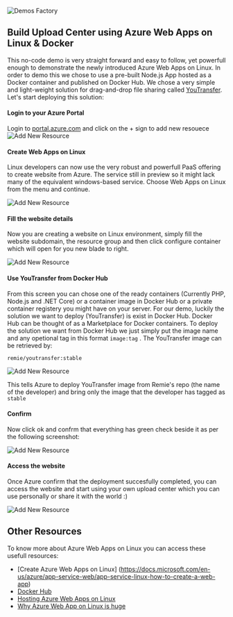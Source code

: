 ![Demos Factory](assets/logo.png)
## Build Upload Center using Azure Web Apps on Linux & Docker

This no-code demo is very straight forward and easy to follow, yet powerfull enough to demonstrate the newly introduced Azure Web Apps on Linux. In order to demo this we chose to use a pre-built Node.js App hosted as a Docker container and published on Docker Hub. We chose a very simple and light-weight solution for drag-and-drop file sharing called [YouTransfer](http://www.youtransfer.io/). Let's start deploying this solution:


#### Login to your Azure Portal
Login to [portal.azure.com](http://portal.azure.com) and click on the + sign to add new resouece
![Add New Resource](assets/0.JPG)


#### Create Web Apps on Linux  
Linux developers can now use the very robust and powerfull PaaS offering to create website from Azure. The service still in preview so it might lack many of the equivalent windows-based service. Choose Web Apps on Linux from the menu and continue. 

![Add New Resource](assets/1.JPG)


#### Fill the website details
Now you are creating a website on Linux environment, simply fill the website subdomain, the resource group and then click configure container which will open for you new blade to right.

![Add New Resource](assets/2.JPG)


#### Use YouTransfer from Docker Hub
From this screen you can chose one of the ready containers (Currently PHP, Node.js and .NET Core) or a container image in Docker Hub or a private container registery you might have on your server. For our demo, luckily the solution we want to deploy (YouTransfer) is exist in Docker Hub. Docker Hub can be thought of as a Marketplace for Docker containers. To deploy the solution we want from Docker Hub we just simply put the image name and any opetional tag in this format `image:tag` . The YouTransfer image can be retrieved by:

```
remie/youtransfer:stable 

```

![Add New Resource](assets/3.JPG)

This tells Azure to deploy YouTransfer image from Remie's repo (the name of the developer) and bring only the image that the developer has tagged as `stable`


#### Confirm

Now click ok and confrm that everything has green check beside it as per the following screenshot:

![Add New Resource](assets/4.JPG)


#### Access the website
Once Azure confirm that the deployment succesfully completed, you can access the website and start using your own upload center which you can use personally or share it with the world :)

![Add New Resource](assets/5.JPG)


## Other Resources

To know more about Azure Web Apps on Linux you can access these usefull resources:

- [Create Azure Web Apps on Linux] (https://docs.microsoft.com/en-us/azure/app-service-web/app-service-linux-how-to-create-a-web-app)
- [Docker Hub](https://hub.docker.com/)
- [Hosting Azure Web Apps on Linux](https://buildazure.com/2016/10/19/hosting-azure-web-app-on-linux/)
- [Why Azure Web App on Linux is huge](https://dzone.com/articles/why-azure-web-app-on-linux-is-huge)